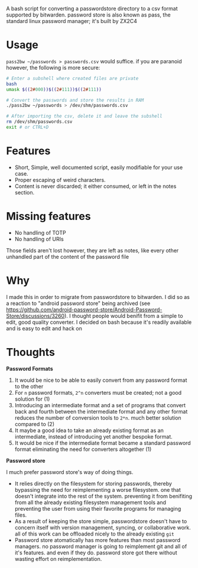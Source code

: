A bash script for converting a passwordstore directory to a csv format supported by bitwarden. password store is also known as pass, the standard linux password manager; it's built by ZX2C4

# Usage

`pass2bw ~/passwords > passwords.csv` would suffice.
if you are paranoid however, the following is more secure:
```sh
# Enter a subshell where created files are private
bash
umask $((2#000))$((2#111))$((2#111))

# Convert the passwords and store the results in RAM
./pass2bw ~/passwords > /dev/shm/passwords.csv

# After importing the csv, delete it and leave the subshell
rm /dev/shm/passwords.csv
exit # or CTRL+D
```
# Features

- Short, Simple, well documented script, easily modifiable for your use case.
- Proper escaping of weird characters.
- Content is never discarded; it either consumed, or left in the notes section.


# Missing features

- No handling of TOTP
- No handling of URIs

Those fields aren't lost however, they are left as notes, like every other unhandled part of the content of the password file 

# Why

I made this in order to migrate from passwordstore to bitwarden. I did so as a reaction to "android password store" being archived (see https://github.com/android-password-store/Android-Password-Store/discussions/3260). I thought people would benifit from a simple to edit, good quality converter. I decided on bash because it's readily available and is easy to edit and hack on

# Thoughts

**Password Formats**
1. It would be nice to be able to easily convert from any password format to the other
2. For `n` password formats, `2^n` converters must be created; not a good solution for (1)
3. Introducing an intermediate format and a set of programs that convert back and fourth between the intermediate format and any other format reduces the number of conversion tools to `2*n`. much better solution compared to (2)
4. It maybe a good idea to take an already existing format as an intermediate, instead of introducing yet another bespoke format.
5. It would be nice if the intermediate format became a standard password format eliminating the need for converters altogether (1)

**Password store**

I much prefer password store's way of doing things.
- It relies directly on the filesystem for storing passwords, thereby bypassing the need for reimplementing a worse filesystem. one that doesn't integrate into the rest of the system. preventing it from benifiting from all the already existing filesystem management tools and preventing the user from using their favorite programs for managing files. 
- As a result of keeping the store simple, passwordstore doesn't have to concern itself with version management, syncing, or collaborative work. all of this work can be offloaded nicely to the already existing `git`
- Password store atomatically has more features than most password managers. no password manager is going to reimplement git and all of it's features. and even if they do. password store got there without wasting effort on reimplementation.
